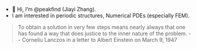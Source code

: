 - 👋 Hi, I’m @peakfind (Jiayi Zhang).
- I am interested in periodic structures, Numerical PDEs (especially FEM).

> To obtain a solution in very few steps means nearly always that one has found a way that does justice to the inner nature of the problem.
> -- Corneliu Lanczos in a letter to Albert Einstein on March 9, 1947

<!---
peakfind/peakfind is a ✨ special ✨ repository because its `README.md` (this file) appears on your GitHub profile.
You can click the Preview link to take a look at your changes.
--->
